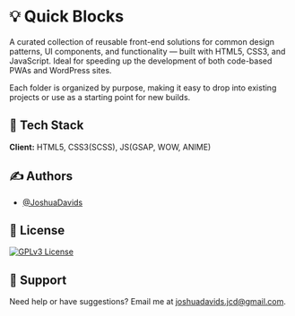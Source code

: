 
# 💡 Quick Blocks

A curated collection of reusable front-end solutions for common design patterns, UI components, and functionality — built with HTML5, CSS3, and JavaScript.
Ideal for speeding up the development of both code-based PWAs and WordPress sites.

Each folder is organized by purpose, making it easy to drop into existing projects or use as a starting point for new builds.

## 🧰 Tech Stack

**Client:** HTML5, CSS3(SCSS), JS(GSAP, WOW, ANIME)

## ✍️ Authors

- [@JoshuaDavids](https://www.github.com/JoshuaDavids)

## 📄 License

[![GPLv3 License](https://img.shields.io/badge/License-GPL%20v3-yellow.svg)](https://github.com/JoshuaDavids/useful-design-solutions?tab=GPL-3.0-1-ov-file)


## 🤝 Support

Need help or have suggestions?
Email me at joshuadavids.jcd@gmail.com.

